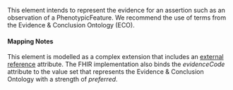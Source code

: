 This element intends to represent the evidence for an assertion such as an observation of a PhenotypicFeature. We recommend the use of terms from the Evidence & Conclusion Ontology (ECO).

#### Mapping Notes

This element is modelled as a complex extension that includes an [external reference](StructureDefinition-external-reference.html) attribute. The FHIR implementation also binds the _evidenceCode_ attribute to the value set that represents the Evidence & Conclusion Ontology with a strength of _preferred_.